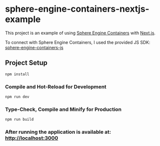 # sphere-engine-containers-nextjs-example

This project is an example of using [Sphere Engine Containers](https://sphere-engine.com/containers)
with [Next.js](https://nextjs.org/).

To connect with Sphere Engine Containers, I used the provided JS SDK: [sphere-engine-containers-js](https://docs.sphere-engine.com/containers/workspace/integration)

## Project Setup

```sh
npm install
```

### Compile and Hot-Reload for Development

```sh
npm run dev
```

### Type-Check, Compile and Minify for Production

```sh
npm run build
```

### After running the application is available at: [http://localhost:3000](http://localhost:3000)